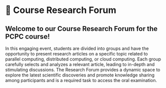 # 📢 Course Research Forum

## Welcome to our Course Research Forum for the PCPC course!

In this engaging event, students are divided into groups and have the opportunity to present research articles on a specific topic related to parallel computing, distributed computing, or cloud computing. Each group carefully selects and analyzes a relevant article, leading to in-depth and stimulating discussions. The Research Forum provides a dynamic space to explore the latest scientific discoveries and promote knowledge sharing among participants and is a required task to access the oral examination.